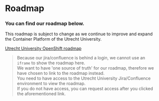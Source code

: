 # Roadmap

### You can find our roadmap below.
This roadmap is subject to change as we continue to improve and expand the Container Platform of the Utrecht University.  

<a href="https://utrechtuniversity.atlassian.net/wiki/spaces/LNX/pages/613842961/Roadmap+linux-team" target="_blank">Utrecht University OpenShift roadmap</a>

> Because our jira/confluence is behind a login, we cannot use an <code>iframe</code> to show the roadmap here.  
> We want to have 'one source of truth' for our roadmap, therefore we have chosen to link to the roadmap instead.  
> You need to have access to the Utrecht University Jira/Confluence environment to view the roadmap.  
> If you do not have access, you can request access after you clicked the aforementioned link.
